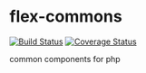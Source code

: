 flex-commons
============

[![Build Status](https://travis-ci.org/elnebuloso/flex-commons.svg?branch=master)](https://travis-ci.org/elnebuloso/flex-commons)
[![Coverage Status](https://img.shields.io/coveralls/elnebuloso/flex-commons.svg)](https://coveralls.io/r/elnebuloso/flex-commons)

common components for php